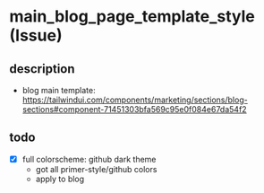 # main_blog_page_template_style (Issue)

## description

- blog main template: https://tailwindui.com/components/marketing/sections/blog-sections#component-71451303bfa569c95e0f084e67da54f2

## todo

- [x] full colorscheme: github dark theme
  - got all primer-style/github colors
  - apply to blog

